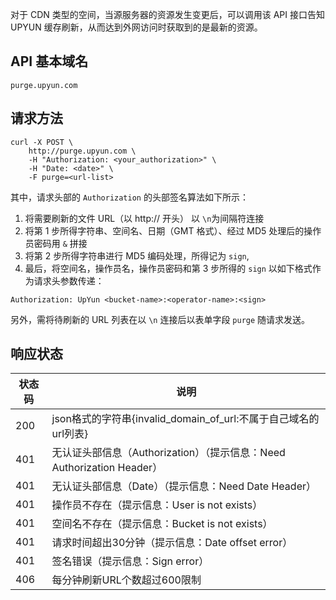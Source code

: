 对于 CDN 类型的空间，当源服务器的资源发生变更后，可以调用该 API 接口告知 UPYUN 缓存刷新，从而达到外网访问时获取到的是最新的资源。


## API 基本域名

```
purge.upyun.com
```

## 请求方法

```
curl -X POST \
    http://purge.upyun.com \
    -H "Authorization: <your_authorization>" \
    -H "Date: <date>" \
    -F purge=<url-list>
```

其中，请求头部的 `Authorization` 的头部签名算法如下所示：

1. 将需要刷新的文件 URL（以 http:// 开头） 以 `\n`为间隔符连接
2. 将第 1 步所得字符串、空间名、日期（GMT 格式）、经过 MD5 处理后的操作员密码用 `&` 拼接
3. 将第 2 步所得字符串进行 MD5 编码处理，所得记为 `sign`,
4. 最后，将空间名，操作员名，操作员密码和第 3 步所得的 `sign` 以如下格式作为请求头参数传递：

```
Authorization: UpYun <bucket-name>:<operator-name>:<sign>
```

另外，需将待刷新的 URL 列表在以 `\n` 连接后以表单字段 `purge` 随请求发送。


## 响应状态

状态码 | 说明
---------|--------
200 | json格式的字符串{invalid\_domain\_of\_url:不属于自己域名的url列表}
401 | 无认证头部信息（Authorization）（提示信息：Need Authorization Header）
401 | 无认证头部信息（Date）（提示信息：Need Date Header）
401 | 操作员不存在（提示信息：User is not exists）
401 | 空间名不存在（提示信息：Bucket is not exists）
401 | 请求时间超出30分钟（提示信息：Date offset error）
401 | 签名错误（提示信息：Sign error）
406 | 每分钟刷新URL个数超过600限制
